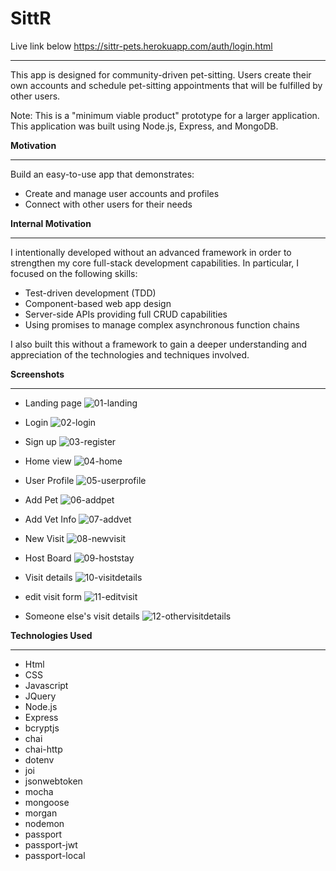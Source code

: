 # SittR

Live link below
https://sittr-pets.herokuapp.com/auth/login.html
* * *

This app is designed for community-driven pet-sitting. 
Users create their own accounts and schedule pet-sitting appointments that will be fulfilled by other users.

Note: This is a "minimum viable product" prototype for a larger application. This application was built using Node.js, Express, and MongoDB. 

**Motivation**
* * *
Build an easy-to-use app that demonstrates:

* Create and manage user accounts and profiles
* Connect with other users for their needs

**Internal Motivation**
* * *

I intentionally developed without an advanced framework in order to strengthen my core full-stack development capabilities. In particular, I focused on the following skills:

* Test-driven development (TDD)
* Component-based web app design
* Server-side APIs providing full CRUD capabilities
* Using promises to manage complex asynchronous function chains

I also built this without a framework to gain a deeper understanding and appreciation of the technologies and techniques involved.

**Screenshots**
* * *
* Landing page
![01-landing](https://user-images.githubusercontent.com/36713084/48514757-fbb89200-e813-11e8-8343-318421331762.png)

* Login
![02-login](https://user-images.githubusercontent.com/36713084/48514758-fbb89200-e813-11e8-8200-4d07fa538280.PNG)

* Sign up
![03-register](https://user-images.githubusercontent.com/36713084/48514759-fbb89200-e813-11e8-8ebc-465fee2f191c.PNG)

* Home view
![04-home](https://user-images.githubusercontent.com/36713084/48514760-fc512880-e813-11e8-89b6-6f7dfd33f49f.PNG)

* User Profile
![05-userprofile](https://user-images.githubusercontent.com/36713084/48514761-fc512880-e813-11e8-970a-bf58b671c6c2.PNG)

* Add Pet
![06-addpet](https://user-images.githubusercontent.com/36713084/48514762-fc512880-e813-11e8-82ed-1d2bc36023ac.png)

* Add Vet Info
![07-addvet](https://user-images.githubusercontent.com/36713084/48514763-fc512880-e813-11e8-8773-673882b8be06.PNG)

* New Visit
![08-newvisit](https://user-images.githubusercontent.com/36713084/48514764-fc512880-e813-11e8-8290-03dfdeb26b89.png)

* Host Board
![09-hoststay](https://user-images.githubusercontent.com/36713084/48514765-fc512880-e813-11e8-921c-69684bf29ca2.PNG)

* Visit details
![10-visitdetails](https://user-images.githubusercontent.com/36713084/48514766-fce9bf00-e813-11e8-9cb0-b734b5103244.PNG)

* edit visit form
![11-editvisit](https://user-images.githubusercontent.com/36713084/48514767-fce9bf00-e813-11e8-9a23-9eea74beb0e5.png)

* Someone else's visit details
![12-othervisitdetails](https://user-images.githubusercontent.com/36713084/48514768-fce9bf00-e813-11e8-85f0-d554581e482a.PNG)


**Technologies Used**
* * *

* Html
* CSS
* Javascript
* JQuery
* Node.js
* Express
* bcryptjs
* chai
* chai-http
* dotenv
* joi
* jsonwebtoken
* mocha
* mongoose
* morgan
* nodemon
* passport
* passport-jwt
* passport-local

